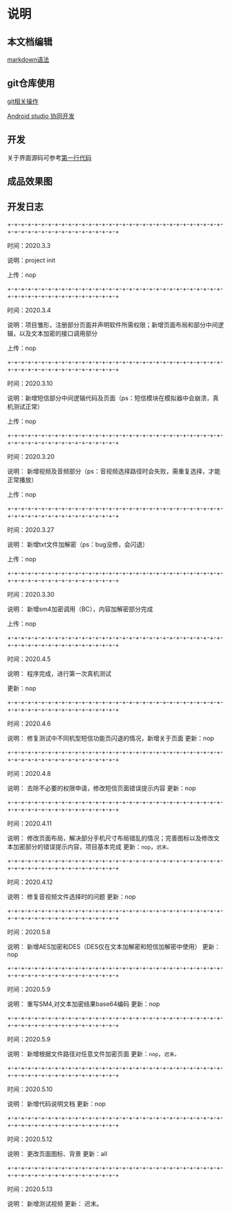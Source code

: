 # 说明

## 本文档编辑

[markdown语法](语法.md)

## git仓库使用

[git相关操作](https://song-10.github.io/other/Git%E7%9A%84%E4%BD%BF%E7%94%A8/)

[Android studio 协同开发](https://blog.csdn.net/shurongro/article/details/77387573)

## 开发

关于界面源码可参考[第一行代码](https://github.com/guolindev/booksource)

## 成品效果图

## 开发日志

+-+-+-+-+-+-+-+-+-+-+-+-+-+-+-+-+-+-+-+-+-+-+-+-+-+-+-+-+-+-+-+-+-+-+-+-+-+-+-+-+-+-+-+-+-+-+-+-+

时间：2020.3.3

说明：project init

上传：nop

+-+-+-+-+-+-+-+-+-+-+-+-+-+-+-+-+-+-+-+-+-+-+-+-+-+-+-+-+-+-+-+-+-+-+-+-+-+-+-+-+-+-+-+-+-+-+-+-+

时间：2020.3.4

说明：项目雏形，注册部分页面并声明软件所需权限；新增页面布局和部分中间逻辑，以及文本加密的接口调用部分

上传：nop

+-+-+-+-+-+-+-+-+-+-+-+-+-+-+-+-+-+-+-+-+-+-+-+-+-+-+-+-+-+-+-+-+-+-+-+-+-+-+-+-+-+-+-+-+-+-+-+-+

时间：2020.3.10

说明：新增短信部分中间逻辑代码及页面（ps：短信模块在模拟器中会崩溃，真机测试正常）

上传：nop

+-+-+-+-+-+-+-+-+-+-+-+-+-+-+-+-+-+-+-+-+-+-+-+-+-+-+-+-+-+-+-+-+-+-+-+-+-+-+-+-+-+-+-+-+-+-+-+-+

时间：2020.3.20

说明： 新增视频及音频部分（ps：音视频选择路径时会失败，需重复选择，才能正常播放）

上传：nop

+-+-+-+-+-+-+-+-+-+-+-+-+-+-+-+-+-+-+-+-+-+-+-+-+-+-+-+-+-+-+-+-+-+-+-+-+-+-+-+-+-+-+-+-+-+-+-+-+

时间：2020.3.27

说明： 新增txt文件加解密（ps：bug没修，会闪退）

上传：nop

+-+-+-+-+-+-+-+-+-+-+-+-+-+-+-+-+-+-+-+-+-+-+-+-+-+-+-+-+-+-+-+-+-+-+-+-+-+-+-+-+-+-+-+-+-+-+-+-+

时间：2020.3.30

说明： 新增sm4加密调用（BC），内容加解密部分完成

上传：nop

+-+-+-+-+-+-+-+-+-+-+-+-+-+-+-+-+-+-+-+-+-+-+-+-+-+-+-+-+-+-+-+-+-+-+-+-+-+-+-+-+-+-+-+-+-+-+-+-+

时间：2020.4.5

说明： 程序完成，进行第一次真机测试

更新：nop

+-+-+-+-+-+-+-+-+-+-+-+-+-+-+-+-+-+-+-+-+-+-+-+-+-+-+-+-+-+-+-+-+-+-+-+-+-+-+-+-+-+-+-+-+-+-+-+-+

时间：2020.4.6

说明： 修复测试中不同机型短信功能页闪退的情况，新增关于页面
更新：nop

+-+-+-+-+-+-+-+-+-+-+-+-+-+-+-+-+-+-+-+-+-+-+-+-+-+-+-+-+-+-+-+-+-+-+-+-+-+-+-+-+-+-+-+-+-+-+-+-+

时间：2020.4.8

说明： 去除不必要的权限申请，修改短信页面错误提示内容
更新：nop

+-+-+-+-+-+-+-+-+-+-+-+-+-+-+-+-+-+-+-+-+-+-+-+-+-+-+-+-+-+-+-+-+-+-+-+-+-+-+-+-+-+-+-+-+-+-+-+-+

时间：2020.4.11

说明： 修改页面布局，解决部分手机尺寸布局错乱的情况；完善图标以及修改文本加密部分的错误提示内容，项目基本完成
更新：`nop`，`迟末。`

+-+-+-+-+-+-+-+-+-+-+-+-+-+-+-+-+-+-+-+-+-+-+-+-+-+-+-+-+-+-+-+-+-+-+-+-+-+-+-+-+-+-+-+-+-+-+-+-+

时间：2020.4.12

说明： 修复音视频文件选择时的问题
更新：nop

+-+-+-+-+-+-+-+-+-+-+-+-+-+-+-+-+-+-+-+-+-+-+-+-+-+-+-+-+-+-+-+-+-+-+-+-+-+-+-+-+-+-+-+-+-+-+-+-+

时间：2020.5.8

说明： 新增AES加密和DES（DES仅在文本加解密和短信加解密中使用）
更新：nop

+-+-+-+-+-+-+-+-+-+-+-+-+-+-+-+-+-+-+-+-+-+-+-+-+-+-+-+-+-+-+-+-+-+-+-+-+-+-+-+-+-+-+-+-+-+-+-+-+

时间：2020.5.9

说明： 重写SM4,对文本加密结果base64编码
更新：nop

+-+-+-+-+-+-+-+-+-+-+-+-+-+-+-+-+-+-+-+-+-+-+-+-+-+-+-+-+-+-+-+-+-+-+-+-+-+-+-+-+-+-+-+-+-+-+-+-+

时间：2020.5.9

说明： 新增根据文件路径对任意文件加密页面
更新：`nop`，`迟末。`

+-+-+-+-+-+-+-+-+-+-+-+-+-+-+-+-+-+-+-+-+-+-+-+-+-+-+-+-+-+-+-+-+-+-+-+-+-+-+-+-+-+-+-+-+-+-+-+-+

时间：2020.5.10

说明： 新增代码说明文档
更新：nop

+-+-+-+-+-+-+-+-+-+-+-+-+-+-+-+-+-+-+-+-+-+-+-+-+-+-+-+-+-+-+-+-+-+-+-+-+-+-+-+-+-+-+-+-+-+-+-+-+

时间：2020.5.12

说明： 更改页面图标、背景
更新：all

+-+-+-+-+-+-+-+-+-+-+-+-+-+-+-+-+-+-+-+-+-+-+-+-+-+-+-+-+-+-+-+-+-+-+-+-+-+-+-+-+-+-+-+-+-+-+-+-+

时间：2020.5.13

说明： 新增测试视频
更新： 迟末。
